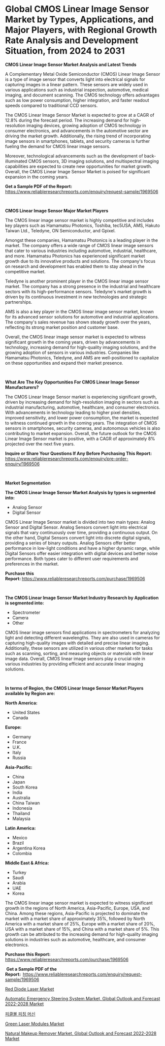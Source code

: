 <p><h1>Global CMOS Linear Image Sensor Market by Types, Applications, and Major Players, with Regional Growth Rate Analysis and Development Situation, from 2024 to 2031</h1></p><p><strong>CMOS Linear Image Sensor Market Analysis and Latest Trends</strong></p>
<p><p>A Complementary Metal Oxide Semiconductor (CMOS) Linear Image Sensor is a type of image sensor that converts light into electrical signals for capturing images in a linear pattern. These sensors are widely used in various applications such as industrial inspection, automotive, medical imaging, and document scanning. The CMOS technology offers advantages such as low power consumption, higher integration, and faster readout speeds compared to traditional CCD sensors.</p><p>The CMOS Linear Image Sensor Market is expected to grow at a CAGR of 12.8% during the forecast period. The increasing demand for high-resolution imaging devices, growing adoption of CMOS technology in consumer electronics, and advancements in the automotive sector are driving the market growth. Additionally, the rising trend of incorporating image sensors in smartphones, tablets, and security cameras is further fueling the demand for CMOS linear image sensors.</p><p>Moreover, technological advancements such as the development of back-illuminated CMOS sensors, 3D imaging solutions, and multispectral imaging capabilities are expected to create new opportunities for market growth. Overall, the CMOS Linear Image Sensor Market is poised for significant expansion in the coming years.</p></p>
<p><strong>Get a Sample PDF of the Report:&nbsp;</strong> <a href="https://www.reliableresearchreports.com/enquiry/request-sample/1969506">https://www.reliableresearchreports.com/enquiry/request-sample/1969506</a></p>
<p>&nbsp;</p>
<p><strong>CMOS Linear Image Sensor Major Market Players</strong></p>
<p><p>The CMOS linear image sensor market is highly competitive and includes key players such as Hamamatsu Photonics, Toshiba, tec5USA, AMS, Hakuto Taiwan Ltd., Teledyne, ON Semiconductor, and Gpixel.</p><p>Amongst these companies, Hamamatsu Photonics is a leading player in the market. The company offers a wide range of CMOS linear image sensors that cater to various industries including automotive, industrial, healthcare, and more. Hamamatsu Photonics has experienced significant market growth due to its innovative products and solutions. The company's focus on research and development has enabled them to stay ahead in the competitive market.</p><p>Teledyne is another prominent player in the CMOS linear image sensor market. The company has a strong presence in the industrial and healthcare sectors with its high-performance sensors. Teledyne's market growth is driven by its continuous investment in new technologies and strategic partnerships.</p><p>AMS is also a key player in the CMOS linear image sensor market, known for its advanced sensor solutions for automotive and industrial applications. The company's sales revenue has shown steady growth over the years, reflecting its strong market position and customer base.</p><p>Overall, the CMOS linear image sensor market is expected to witness significant growth in the coming years, driven by advancements in technology, increasing demand for high-quality imaging solutions, and the growing adoption of sensors in various industries. Companies like Hamamatsu Photonics, Teledyne, and AMS are well-positioned to capitalize on these opportunities and expand their market presence.</p></p>
<p>&nbsp;</p>
<p><strong>What Are The Key Opportunities For CMOS Linear Image Sensor Manufacturers?</strong></p>
<p><p>The CMOS Linear Image Sensor market is experiencing significant growth, driven by increasing demand for high-resolution imaging in sectors such as industrial manufacturing, automotive, healthcare, and consumer electronics. With advancements in technology leading to higher pixel densities, improved sensitivity, and lower power consumption, the market is expected to witness continued growth in the coming years. The integration of CMOS sensors in smartphones, security cameras, and autonomous vehicles is also contributing to market expansion. Overall, the future outlook for the CMOS Linear Image Sensor market is positive, with a CAGR of approximately 8% projected over the next five years.</p></p>
<p><strong>Inquire or Share Your Questions If Any Before Purchasing This Report:</strong> <a href="https://www.reliableresearchreports.com/enquiry/pre-order-enquiry/1969506">https://www.reliableresearchreports.com/enquiry/pre-order-enquiry/1969506</a></p>
<p>&nbsp;</p>
<p><strong>Market Segmentation</strong></p>
<p><strong>The CMOS Linear Image Sensor Market Analysis by types is segmented into:</strong></p>
<p><ul><li>Analog Sensor</li><li>Digital Sensor</li></ul></p>
<p><p>CMOS Linear Image Sensor market is divided into two main types: Analog Sensor and Digital Sensor. Analog Sensors convert light into electrical signals that vary continuously over time, providing a continuous output. On the other hand, Digital Sensors convert light into discrete digital signals, providing a series of binary outputs. Analog Sensors offer better performance in low-light conditions and have a higher dynamic range, while Digital Sensors offer easier integration with digital devices and better noise performance. Both types cater to different user requirements and preferences in the market.</p></p>
<p><strong>Purchase this Report:&nbsp;</strong><a href="https://www.reliableresearchreports.com/purchase/1969506">https://www.reliableresearchreports.com/purchase/1969506</a></p>
<p>&nbsp;</p>
<p><strong>The CMOS Linear Image Sensor Market Industry Research by Application is segmented into:</strong></p>
<p><ul><li>Spectrometer</li><li>Camera</li><li>Other</li></ul></p>
<p><p>CMOS linear image sensors find applications in spectrometers for analyzing light and detecting different wavelengths. They are also used in cameras for capturing high-quality images with detailed and precise linear imaging. Additionally, these sensors are utilized in various other markets for tasks such as scanning, sorting, and measuring objects or materials with linear image data. Overall, CMOS linear image sensors play a crucial role in various industries by providing efficient and accurate linear imaging solutions.</p></p>
<p>&nbsp;</p>
<p><strong>In terms of Region, the CMOS Linear Image Sensor Market Players available by Region are:</strong></p>
<p>
    <p> <strong> North America: </strong>
        <ul>
            <li>United States</li>
            <li>Canada</li>
        </ul>
        </p> 
    <p> <strong> Europe: </strong>
        <ul>
            <li>Germany</li>
            <li>France</li>
            <li>U.K.</li>
            <li>Italy</li>
            <li>Russia</li>
        </ul>
        </p> 
    <p> <strong> Asia-Pacific: </strong>
        <ul>
            <li>China</li>
            <li>Japan</li>
            <li>South Korea</li>
            <li>India</li>
            <li>Australia</li>
            <li>China Taiwan</li>
            <li>Indonesia</li>
            <li>Thailand</li>
            <li>Malaysia</li>
        </ul>
        </p> 
    <p> <strong> Latin America: </strong>
        <ul>
            <li>Mexico</li>
            <li>Brazil</li>
            <li>Argentina Korea</li>
            <li>Colombia</li>
        </ul>
        </p> 
    <p> <strong> Middle East & Africa: </strong>
        <ul>
            <li>Turkey</li>
            <li>Saudi</li>
            <li>Arabia</li>
            <li>UAE</li>
            <li>Korea</li>
        </ul>
    </p>
    </p>
<p><p>The CMOS linear image sensor market is expected to witness significant growth in the regions of North America, Asia-Pacific, Europe, USA, and China. Among these regions, Asia-Pacific is projected to dominate the market with a market share of approximately 35%, followed by North America with a market share of 25%, Europe with a market share of 20%, USA with a market share of 15%, and China with a market share of 5%. This growth can be attributed to the increasing demand for high-quality imaging solutions in industries such as automotive, healthcare, and consumer electronics.</p></p>
<p><strong>Purchase this Report: </strong><a href="https://www.reliableresearchreports.com/purchase/1969506">https://www.reliableresearchreports.com/purchase/1969506</a></p>
<p>&nbsp;<strong>Get a Sample PDF of the Report:&nbsp;&nbsp;</strong><a href="https://www.reliableresearchreports.com/enquiry/request-sample/1969506">https://www.reliableresearchreports.com/enquiry/request-sample/1969506</a></p>
<p><strong></strong></p>
<p><p><a href="https://github.com/castoriffic/Market-Research-Report-List-3/blob/main/red-diode-laser-market.md">Red Diode Laser Market</a></p><p><a href="https://www.linkedin.com/pulse/global-automatic-emergency-steering-system-market-outlook-76ktc?trackingId=5%2FFzccYbt%2BPjIbo%2BOoJx%2FA%3D%3D">Automatic Emergency Steering System Market, Global Outlook and Forecast 2022-2028 Market</a></p><p><a href="https://medium.com/@snake68678/%ED%94%BC%ED%81%B4%EB%B3%BC-%ED%94%BC%EC%B9%AD-%EB%A8%B8%EC%8B%A0-%EC%8B%9C%EC%9E%A5-%EC%9C%A0%ED%98%95-%EC%9D%91%EC%9A%A9-%EB%B0%8F-%EC%A7%80%EB%A6%AC%EC%97%90-%EB%8C%80%ED%95%9C-%ED%8F%AC%EA%B4%84%EC%A0%81%EC%9D%B8-%ED%8F%89%EA%B0%80-b424377b8dc4">피클볼 피칭 머신</a></p><p><a href="https://github.com/brenzgnarento/Market-Research-Report-List-1/blob/main/green-laser-modules-market.md">Green Laser Modules Market</a></p><p><a href="https://www.linkedin.com/pulse/natural-makeup-remover-market-global-outlook-forecast-2022-2028-qe8dc?trackingId=b14Zk7Tct5INBtu8H6cBZg%3D%3D">Natural Makeup Remover Market, Global Outlook and Forecast 2022-2028 Market</a></p></p>
